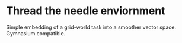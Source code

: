 # Thread the needle enviornment
Simple embedding of a grid-world task into a smoother vector space.  Gymnasium compatible.